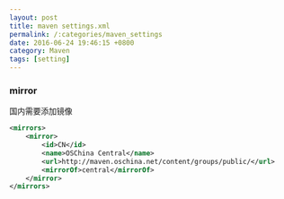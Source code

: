 ```yaml
---
layout: post
title: maven settings.xml
permalink: /:categories/maven_settings
date: 2016-06-24 19:46:15 +0800
category: Maven
tags: [setting]
---
```


### mirror

国内需要添加镜像

```xml
<mirrors>
	<mirror>  
		<id>CN</id>  
		<name>OSChina Central</name>
		<url>http://maven.oschina.net/content/groups/public/</url>  
		<mirrorOf>central</mirrorOf>  
	</mirror> 
</mirrors>
```

